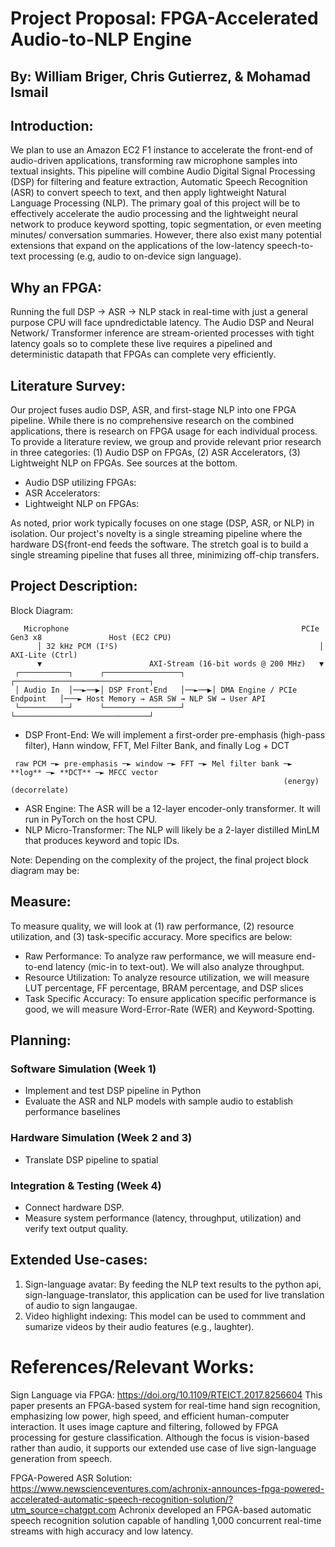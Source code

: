 # Project Proposal: FPGA-Accelerated Audio-to-NLP Engine
## By: William Briger, Chris Gutierrez, & Mohamad Ismail

## Introduction: 
We plan to use an Amazon EC2 F1 instance to accelerate the front-end of audio-driven applications, transforming raw microphone samples into textual insights. This pipeline will combine Audio Digital Signal Processing (DSP) for filtering and feature extraction, Automatic Speech Recognition (ASR) to convert speech to text, and then apply lightweight Natural Language Processing (NLP). The primary goal of this project will be to effectively accelerate the audio processing and the lightweight neural network to produce keyword spotting, topic segmentation, or even meeting minutes/ conversation summaries. However, there also exist many potential extensions that expand on the applications of the low-latency speech-to-text processing (e.g, audio to on-device sign language).

## Why an FPGA:
Running the full DSP -> ASR -> NLP stack in real-time with just a general purpose CPU will face upndredictable latency. The Audio DSP and Neural Network/ Transformer inference are stream-oriented processes with tight latency goals so to complete these live requires a pipelined and deterministic datapath that FPGAs can complete very efficiently. 

## Literature Survey: 
Our project fuses audio DSP, ASR, and first-stage NLP into one FPGA pipeline. While there is no comprehensive research on the combined applications, there is research on FPGA usage for each individual process. To provide a literature review, we group and provide relevant prior research in three categories: (1) Audio DSP on FPGAs, (2) ASR Accelerators, (3) Lightweight NLP on FPGAs. See sources at the bottom. 
- Audio DSP utilizing FPGAs: 
- ASR Accelerators:
- Lightweight NLP on FPGAs: 

As noted, prior work typically focuses on one stage (DSP, ASR, or NLP) in isolation. Our project's novelty is a single streaming pipeline where the hardware DS{front-end feeds the software. The stretch goal is to build a single streaming pipeline that fuses all three, minimizing off-chip transfers.

## Project Description:
Block Diagram:

```
   Microphone                                                    PCIe Gen3 x8               Host (EC2 CPU)
      │ 32 kHz PCM (I²S)                                             │ AXI-Lite (Ctrl)
      ▼                        AXI-Stream (16-bit words @ 200 MHz)   ▼
 ┌───────────┐      ┌─────────────────┐      ┌──────────────────────────────┐
 │ Audio In  │──►──▶│ DSP Front-End   │──►──▶│ DMA Engine / PCIe Endpoint   │───► Host Memory → ASR SW → NLP SW → User API
 └───────────┘      └─────────────────┘      └──────────────────────────────┘
```
- DSP Front-End: We will implement a first-order pre-emphasis (high-pass filter), Hann window, FFT, Mel Filter Bank, and finally Log + DCT
```
 raw PCM ─► pre-emphasis ─► window ─► FFT ─► Mel filter bank ─► **log** ─► **DCT** ─► MFCC vector
                                                             (energy)     (decorrelate)
```                                                           
- ASR Engine: The ASR will be a 12-layer encoder-only transformer. It will run in PyTorch on the host CPU. 
- NLP Micro-Transformer: The NLP will likely be a 2-layer distilled MinLM that produces keyword and topic IDs.

Note: Depending on the complexity of the project, the final project block diagram may be: 


 
## Measure:
To measure quality, we will look at (1) raw performance, (2) resource utilization, and (3) task-specific accuracy. More specifics are below:
- Raw Performance: To analyze raw performance, we will measure end-to-end latency (mic-in to text-out). We will also analyze throughput.
- Resource Utilization: To analyze resource utilization, we will measure LUT percentage, FF percentage, BRAM percentage, and DSP slices
- Task Specific Accuracy: To ensure application specific performance is good, we will measure Word-Error-Rate (WER) and Keyword-Spotting.  

## Planning:
### Software Simulation (Week 1)
- Implement and test DSP pipeline in Python 
- Evaluate the ASR and NLP models with sample audio to establish performance baselines


### Hardware Simulation (Week 2 and 3)
- Translate DSP pipeline to spatial

###  Integration & Testing (Week 4)
- Connect hardware DSP.
- Measure system performance (latency, throughput, utilization) and verify text output quality. 

## Extended Use-cases: 
1. Sign-language avatar: By feeding the NLP text results to the python api, sign-language-translator, this application can be used for live translation of audio to sign langaugae.
2. Video highlight indexing: This model can be used to commment and sumarize videos by their audio features (e.g., laughter).

# References/Relevant Works:
Sign Language via FPGA: https://doi.org/10.1109/RTEICT.2017.8256604
This paper presents an FPGA-based system for real-time hand sign recognition, emphasizing low power, high speed, and efficient human-computer interaction. It uses image capture and filtering, followed by FPGA processing for gesture classification. Although the focus is vision-based rather than audio, it supports our extended use case of live sign-language generation from speech. 

FPGA-Powered ASR Solution: https://www.newscienceventures.com/achronix-announces-fpga-powered-accelerated-automatic-speech-recognition-solution/?utm_source=chatgpt.com
Achronix developed an FPGA-based automatic speech recognition solution capable of handling 1,000 concurrent real-time streams with high accuracy and low latency. 




 
